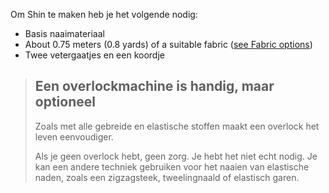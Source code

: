 Om Shin te maken heb je het volgende nodig:

- Basis naaimateriaal
- About 0.75 meters (0.8 yards) of a suitable fabric ([see Fabric options](/docs/patterns/shin/fabric))
- Twee vetergaatjes en een koordje

> ## Een overlockmachine is handig, maar optioneel
> 
> Zoals met alle gebreide en elastische stoffen maakt een overlock het leven eenvoudiger.
> 
> Als je geen overlock hebt, geen zorg. Je hebt het niet echt nodig. Je kan een andere techniek gebruiken voor het naaien van elastische naden, zoals een zigzagsteek, tweelingnaald of elastisch garen.
